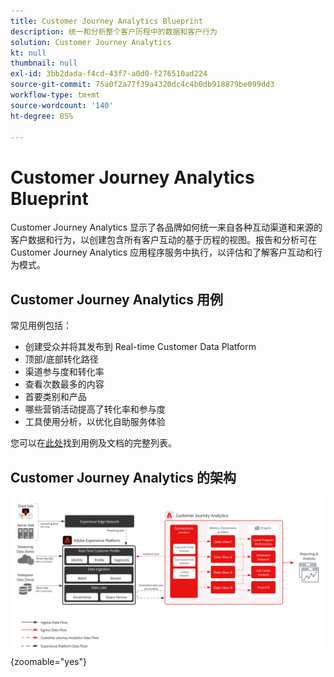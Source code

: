 ```yaml
---
title: Customer Journey Analytics Blueprint
description: 统一和分析整个客户历程中的数据和客户行为
solution: Customer Journey Analytics
kt: null
thumbnail: null
exl-id: 3bb2dada-f4cd-43f7-a0d0-f276510ad224
source-git-commit: 75a0f2a77f39a4320dc4c4b0db918879be099dd3
workflow-type: tm+mt
source-wordcount: '140'
ht-degree: 85%

---
```


# Customer Journey Analytics Blueprint

Customer Journey Analytics 显示了各品牌如何统一来自各种互动渠道和来源的客户数据和行为，以创建包含所有客户互动的基于历程的视图。报告和分析可在 Customer Journey Analytics 应用程序服务中执行，以评估和了解客户互动和行为模式。

## Customer Journey Analytics 用例

常见用例包括：

* 创建受众并将其发布到 Real-time Customer Data Platform
* 顶部/底部转化路径
* 渠道参与度和转化率
* 查看次数最多的内容
* 首要类别和产品
* 哪些营销活动提高了转化率和参与度
* 工具使用分析，以优化自助服务体验

您可以在[此处](https://experienceleague.adobe.com/docs/analytics-platform/using/cja-usecases/cja-usecases.html?lang=zh-Hans)找到用例及文档的完整列表。

## Customer Journey Analytics 的架构

![架构图](assets/CJA.svg){zoomable="yes"}